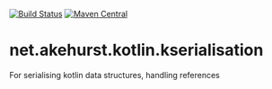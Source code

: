 [![Build Status](https://travis-ci.org/dhakehurst/net.akehurst.kotlin.kserialisation.svg?branch=master)](https://travis-ci.org/dhakehurst/net.akehurst.kotlin.kserialisation)
[![Maven Central](https://maven-badges.herokuapp.com/maven-central/net.akehurst.kotlin.kserialisation/kserialisation-json/badge.svg?style=plastic)](https://maven-badges.herokuapp.com/maven-central/net.akehurst.kotlin.kserialisation/kserialisation-json)

# net.akehurst.kotlin.kserialisation

For serialising kotlin data structures, handling references
